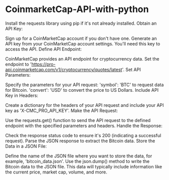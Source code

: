 # CoinmarketCap-API-with-python
Install the requests library using pip if it's not already installed.
Obtain an API Key:

Sign up for a CoinMarketCap account if you don't have one.
Generate an API key from your CoinMarketCap account settings. You'll need this key to access the API.
Define API Endpoint:

CoinMarketCap provides an API endpoint for cryptocurrency data. Set the endpoint to 'https://pro-api.coinmarketcap.com/v1/cryptocurrency/quotes/latest'.
Set API Parameters:

Specify the parameters for your API request:
'symbol': 'BTC' to request data for Bitcoin.
'convert': 'USD' to convert the price to US Dollars.
Include API Key in Headers:

Create a dictionary for the headers of your API request and include your API key as 'X-CMC_PRO_API_KEY'.
Make the API Request:

Use the requests.get() function to send the API request to the defined endpoint with the specified parameters and headers.
Handle the Response:

Check the response status code to ensure it's 200 (indicating a successful request).
Parse the JSON response to extract the Bitcoin data.
Store the Data in a JSON File:

Define the name of the JSON file where you want to store the data, for example, 'bitcoin_data.json'.
Use the json.dump() method to write the Bitcoin data to the JSON file. This data will typically include information like the current price, market cap, volume, and more.
